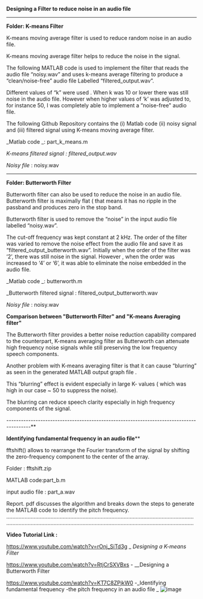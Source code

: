 **Designing a Filter to reduce noise in an audio file**

----------------------------------------------------------

**Folder: K-means Filter**

K-means moving average filter is used to reduce random noise in an audio file. 

K-means moving average filter helps to reduce the noise in the signal. 

The following MATLAB code is used to implement the filter that reads the audio file “noisy.wav” and uses k-means average filtering to produce a “clean/noise-free” audio file 
Labelled “filtered_output.wav”. 

Different values of “k” were used . When k was 10 or lower there was still noise in the audio file. However when higher values of ‘k’ was adjusted to, for instance 50, I was completely able to implement a “noise-free" audio file. 


The following Github Repository contains the (i) Matlab code (ii) noisy signal and (iii) filtered signal using K-means moving average filter. 

_Matlab code _: part_k_means.m

_K-means filtered signal : filtered_output.wav_

_Noisy file_ : noisy.wav

----------------------------------------------------------------------
**Folder: Butterworth Filter**

Butterworth filter can also be used to reduce the noise in an audio file. Butterworth filter is maximally flat ( that means it has no ripple 
in the passband and produces zero in the stop band. 

Butterworth filter is used to remove the “noise” in the input audio file labelled “noisy.wav”. 

The cut-off frequency was kept constant at 2 kHz. The order of the filter was varied to remove the noise effect from the audio file and save it as “filtered_output_butterworth.wav”. Initially when the order of the filter was ‘2’, there was still noise in the signal. However , when the order was increased to ‘4’ or ‘6’, it was able to eliminate the noise embedded in the audio file. 


_Matlab code _: butterworth.m

_Butterworth filtered signal : filtered_output_butterworth.wav 

_Noisy file_ : noisy.wav


**Comparison between "Butterworth Filter" and "K-means Averaging filter"**

The Butterworth filter provides a better noise reduction capability compared to the counterpart, K-means averaging filter  as Butterworth can attenuate high frequency noise signals while still preserving the low frequency speech components. 

Another problem with K-means averaging filter is that it can cause “blurring” as seen in the generated MATLAB output graph file . 

This “blurring” effect is evident especially in large K- values ( which was high in our case ~ 50 to suppress the noise). 

The blurring can reduce speech clarity especially in high frequency components of the signal. 

----------------------------------------------------------------------------------------**

**Identifying fundamental frequency in an audio file****


fftshift() allows to rearrange the Fourier transform of the signal by shifting the zero-frequency component to the center of the array. 

Folder : fftshift.zip 

MATLAB code:part_b.m

input audio file : part_a.wav 

Report. pdf discusses the algorithm and breaks down the steps to generate the MATLAB code to identify the pitch frequency. 
...........................................................................................................................
...........................................................................................................................

**Video Tutorial Link :**

https://www.youtube.com/watch?v=rOnj_SiTd3g   _ _Designing a K-means Filter_

https://www.youtube.com/watch?v=RtjCrSXVBxs   - __Designing a Butterworth Filter

https://www.youtube.com/watch?v=KT7C8ZPjkW0   -_Identifying fundamental frequency -the pitch frequency in an audio file 
_
![image](https://github.com/Shadeeb-Hossain/Digital-Signal-Processing/assets/154857980/331bfc15-cb92-4b54-82f2-376dc31eaf00)


